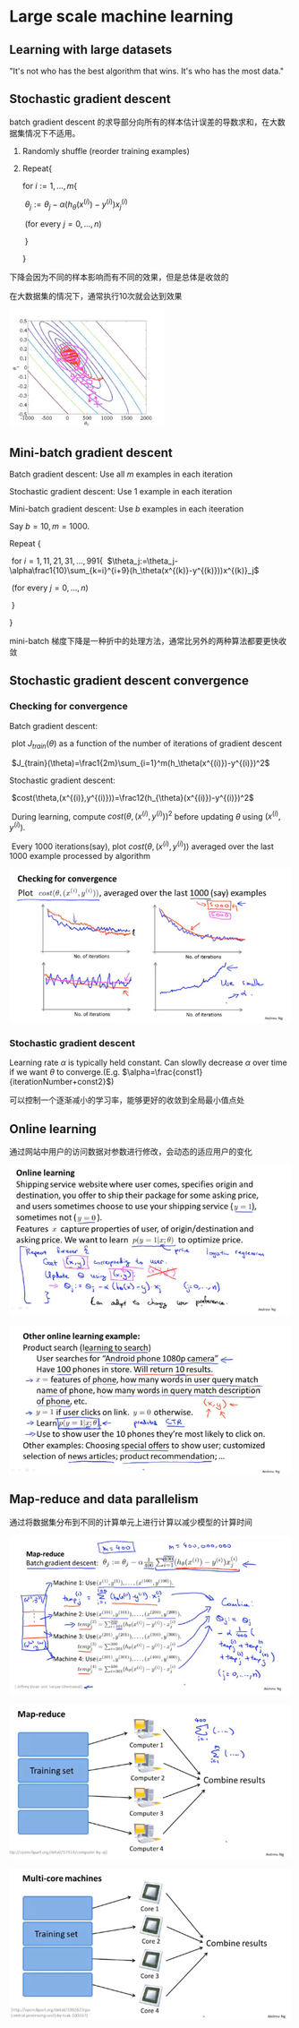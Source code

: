 # Large scale machine learning 

## Learning with large datasets

"It's not who has the best algorithm that wins. It's who has the most data."

## Stochastic gradient descent

batch gradient descent 的求导部分向所有的样本估计误差的导数求和，在大数据集情况下不适用。

1. Randomly shuffle (reorder training examples)

2. Repeat{

   for $i:= 1,...,m${

   ​		$\theta_j:=\theta_j-\alpha(h_\theta(x^{(i)})-y^{(i)})x^{(i)}_j$

   ​		(for every $j=0,...,n$)

   ​	}

   }

下降会因为不同的样本影响而有不同的效果，但是总体是收敛的

在大数据集的情况下，通常执行10次就会达到效果

![image-20220502224654099](assets/image-20220502224654099.png)

## Mini-batch gradient descent

Batch gradient descent: Use all $m$ examples in each iteration

Stochastic gradient descent: Use 1 example in each iteration

Mini-batch gradient descent: Use $b$ examples in each iteeration

Say $b=10,m=1000.$

Repeat {

​	for $i = 1, 11,21,31,...,991${
​		$\theta_j:=\theta_j-\alpha\frac1{10}\sum_{k=i}^{i+9}(h_\theta(x^{(k)}-y^{(k)}))x^{(k)}_j$

​			(for every $j=0,...,n$)

​	}

}

mini-batch 梯度下降是一种折中的处理方法，通常比另外的两种算法都要更快收敛

## Stochastic gradient descent convergence

### Checking for convergence

Batch gradient descent:

​	plot $J_{train}(\theta)$ as a function of the number of iterations of gradient descent

​	$J_{train}(\theta)=\frac1{2m}\sum_{i=1}^m(h_\theta(x^{(i)})-y^{(i)})^2$



Stochastic gradient descent:

​	$cost(\theta,(x^{(i)},y^{(i)}))=\frac12(h_{\theta}(x^{(i)})-y^{(i)})^2$

​	During learning, compute $cost(\theta, (x^{(i)}, y^{(i)}))^2$ before updating $\theta$ using $(x^{(i)}, y^{(i)})$.

​	Every 1000 iterations(say), plot $cost(\theta,(x^{(i)}, y^{(i)}))$ averaged over the last 1000 example processed by algorithm

![image-20220502234236605](assets/image-20220502234236605.png)

### Stochastic gradient descent

Learning rate $\alpha$ is typically held constant. Can slowlly decrease $\alpha$ over time if we want $\theta$ to converge.(E.g. $\alpha=\frac{const1}{iterationNumber+const2}$)

可以控制一个逐渐减小的学习率，能够更好的收敛到全局最小值点处

## Online learning

通过网站中用户的访问数据对参数进行修改，会动态的适应用户的变化

![image-20220502235117849](assets/image-20220502235117849.png)

![image-20220502235341090](assets/image-20220502235341090.png)

## Map-reduce and data parallelism

通过将数据集分布到不同的计算单元上进行计算以减少模型的计算时间

![image-20220502235444163](assets/image-20220502235444163.png)

![image-20220502235713915](assets/image-20220502235713915.png)

![image-20220502235742430](assets/image-20220502235742430.png)